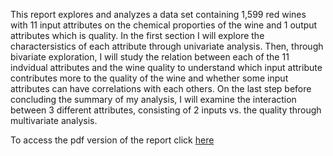 This report explores and analyzes a data set containing 1,599 red wines with 11 input attributes on the chemical proporties of the wine and 1 output attributes which is quality. In the first section I will explore the charactersistics of each attribute through univariate analysis. Then, through bivariate exploration, I will study the relation between each of the 11 indvidual attributes and the wine quality to understand which input attribute contributes more to the quality of the wine and whether some input attributes can have correlations with each others. On the last step before concluding the summary of my analysis, I will examine the interaction between 3 different attributes, consisting of 2 inputs vs. the quality through multivariate analysis.


To access the pdf version of the report click [here](https://github.com/monabil/Udacity-DAND-Term2/blob/master/Explore%20and%20Summarize%20Data/Red_Wine_Quality_Final.pdf)

